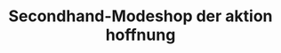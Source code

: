 ---
title: "Secondhand-Modeshop der aktion hoffnung"
url: /ettringen/secondhand-modeshop-der-aktion-hoffnung/
shop: Kleidung
---
